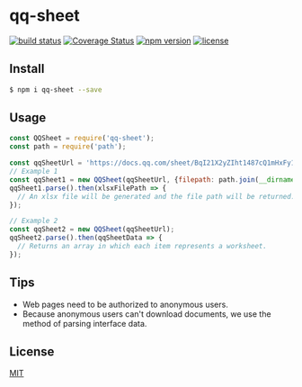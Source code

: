 # qq-sheet

[![build status](http://img.shields.io/travis/diyao/qq-sheet/master.svg?style=flat)](http://travis-ci.org/diyao/qq-sheet)
[![Coverage Status](https://coveralls.io/repos/diyao/qq-sheet/badge.svg?branch=)](https://coveralls.io/r/diyao/qq-sheet?branch=master)
[![npm version](https://img.shields.io/npm/v/qq-sheet.svg?style=flat)](https://www.npmjs.com/package/qq-sheet)
[![license](https://img.shields.io/github/license/diyao/qq-sheet.svg)](https://tldrlegal.com/license/mit-license)

## Install
```bash
$ npm i qq-sheet --save
```
## Usage
```javascript
const QQSheet = require('qq-sheet');
const path = require('path');

const qqSheetUrl = 'https://docs.qq.com/sheet/BqI21X2yZIht1487cQ1mHxFy1TyDtE4E6MIS0zk6GT2sYPhU2IQmKC2Cjyb92FLz9g0PQHVH22S2IO11cq4u0';
// Example 1
const qqSheet1 = new QQSheet(qqSheetUrl, {filepath: path.join(__dirname, 'qqSheet.xlsx')});
qqSheet1.parse().then(xlsxFilePath => {
  // An xlsx file will be generated and the file path will be returned.
});

// Example 2
const qqSheet2 = new QQSheet(qqSheetUrl);
qqSheet2.parse().then(qqSheetData => {
  // Returns an array in which each item represents a worksheet.
});
```

## Tips
- Web pages need to be authorized to anonymous users.
- Because anonymous users can't download documents, we use the method of parsing interface data.

## License

[MIT](LICENSE)

